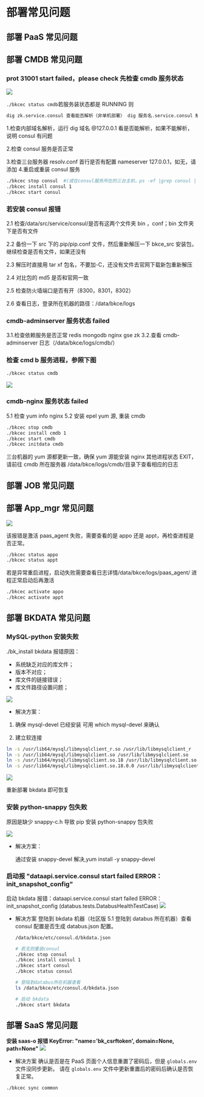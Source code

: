# 部署常见问题

## 部署 PaaS 常见问题

## 部署 CMDB 常见问题

### prot 31001 start failed，please check 先检查 cmdb 服务状态

![](../assets/cmdb-31001.png)

`./bkcec status cmdb`若服务装状态都是 RUNNING 则 
```bash
dig zk.service.consul 查看能否解析（非单机部署） dig 服务名.service.consul 解析异常处理方法：
```

 1.检查内部域名解析，运行 dig 域名 @127.0.0.1 看是否能解析，如果不能解析，说明 consul 有问题 
 
 2.检查 consul 服务是否正常
 
 3.检查三台服务器 resolv.conf  首行是否有配置 nameserver 127.0.0.1，如无，请添加
 4.重启或重装 consul 服务
 
```bash
./bkcec stop consul  #(或在consul服务所在的三台主机，ps -ef |grep consul | awk '{print $2}'  |xargs kill -9)
./bkcec install consul 1
./bkcec start consul

```


### 若安装 consul 报错
 
 
2.1 检查/data/src/service/consul/是否有这两个文件夹 bin ，conf；bin 文件夹下是否有文件

 2.2 备份一下 src 下的.pip/pip.conf 文件，然后重新解压一下 bkce_src 安装包，继续检查是否有文件，如果还没有
 
 2.3 解压时直接用 tar xf 包名，不要加-C，还没有文件去官网下载新包重新解压
 
 2.4 对比包的 md5 是否和官网一致
 
 2.5 检查防火墙端口是否有开（8300，8301，8302）
 
 2.6 查看日志，登录所在机器的路径：/data/bkce/logs
 

### cmdb-adminserver 服务状态 failed 
 3.1.检查依赖服务是否正常 redis mongodb nginx gse zk 
 3.2.查看 cmdb-adminserver 日志（/data/bkce/logs/cmdb/）

### 检查 cmd b 服务进程，参照下图
```bash
./bkcec status cmdb

```
![](../assets/cmdb-faq.png)


### cmdb-nginx 服务状态 failed 
 5.1 检查 yum info nginx 
 5.2 安装 epel yum 源, 重装 cmdb

```bash
./bkcec stop cmdb 
./bkcec install cmdb 1 
./bkcec start cmdb 
./bkcec initdata cmdb

```
三台机器的 yum 源都更新一致，确保 yum 源能安装 nginx
其他进程状态 EXIT，请前往 cmdb 所在服务器
/data/bkce/logs/cmdb/目录下查看相应的日志


## 部署 JOB 常见问题



## 部署 App_mgr 常见问题

![](../assets/saas-faq.png)

该报错是激活 paas_agent 失败，需要查看的是 appo 还是 appt，再检查进程是否正常。
```bash
./bkcec status appo
./bkcec status appt 
```
若是异常重启进程，启动失败需要查看日志详情/data/bkce/logs/paas_agent/
进程正常启动后再激活
```bash
./bkcec activate appo
./bkcec activate appt
```
## 部署 BKDATA 常见问题

### MySQL-python 安装失败

./bk_install bkdata 报错原因：
- 系统缺乏对应的库文件；
- 版本不对应；
- 库文件的链接错误；
- 库文件路径设置问题； 

![](../assets/bkdata-faq1.png)

- 解决方案：

1. 确保 mysql-devel 已经安装
可用 which mysql-devel 来确认

2. 建立软连接
```bash
ln -s /usr/lib64/mysql/libmysqlclient_r.so /usr/lib/libmysqlclient_r
ln -s /usr/lib64/mysql/libmysqlclient.so /usr/lib/libmysqlclient.so
ln -s /usr/lib64/mysql/libmysqlclient.so.18 /usr/lib/libmysqlclient.so.18
ln -s /usr/lib64/mysql/libmysqlclient.so.18.0.0 /usr/lib/libmysqlclient.so.18.0.0
```
![](../assets/bkdata-faq2.png)

重新部署 bkdata 即可恢复

### 安装 python-snappy 包失败

原因是缺少 snappy-c.h 导致 pip 安装 python-snappy 包失败

![](../assets/bkdata-faq3.png)

- 解决方案：

    通过安装 snappy-devel 解决,yum install -y snappy-devel 

### 启动报 "dataapi.service.consul start failed ERROR： init_snapshot_config"  

启动 bkdata 报错：dataapi.service.consul start failed ERROR： init_snapshot_config (databus.tests.DatabusHealthTestCase) 
![](../assets/bkdata-faq4.png)

- 解决方案
    登陆到 bkdata 机器（社区版 5.1 登陆到 databus 所在机器）查看 consul 配置是否生成 databus.json 配置。
    
    ```bash
    /data/bkce/etc/consul.d/bkdata.json 
  
    # 若无则重装consul
    ./bkcec stop consul
    ./bkcec install consul 1
    ./bkcec start consul
    ./bkcec status consul
  
    # 登陆到databus所在机器查看
    ls /data/bkce/etc/consul.d/bkdata.json
  
    # 启动 bkdata
    ./bkcec start bkdata
   ```

## 部署 SaaS 常见问题

**安装 saas-o 报错 KeyError: "name='bk_csrftoken', domain=None, path=None"**
![](../assets/saas-key.png)

- 解决方案
确认是否是在 PaaS 页面个人信息重置了密码后，但是 `globals.env` 文件没同步更新。 请在 `globals.env` 文件中更新重置后的密码后确认是否恢复正常。
```bash
./bkcec sync common
```




 
